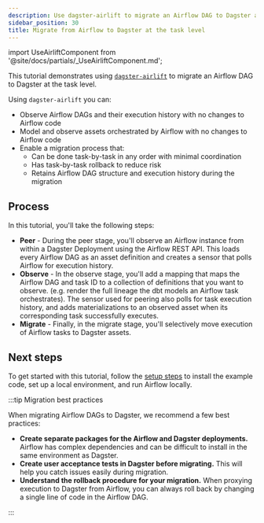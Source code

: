 ```yaml
---
description: Use dagster-airlift to migrate an Airflow DAG to Dagster at the task level..
sidebar_position: 30
title: Migrate from Airflow to Dagster at the task level
---
```


import UseAirliftComponent from '@site/docs/partials/\_UseAirliftComponent.md';

<UseAirliftComponent />

This tutorial demonstrates using [`dagster-airlift`](/api/libraries/dagster-airlift) to migrate an Airflow DAG to Dagster at the task level.

Using `dagster-airlift` you can:

- Observe Airflow DAGs and their execution history with no changes to Airflow code
- Model and observe assets orchestrated by Airflow with no changes to Airflow code
- Enable a migration process that:
  - Can be done task-by-task in any order with minimal coordination
  - Has task-by-task rollback to reduce risk
  - Retains Airflow DAG structure and execution history during the migration

## Process

In this tutorial, you'll take the following steps:

- **Peer** - During the peer stage, you'll observe an Airflow instance from within a Dagster Deployment using the Airflow REST API. This loads every Airflow DAG as an asset definition and creates a sensor that polls Airflow for execution history.
- **Observe** - In the observe stage, you'll add a mapping that maps the Airflow DAG and task ID to a collection of definitions that you want to observe. (e.g. render the full lineage the dbt models an Airflow task orchestrates). The sensor used for peering also polls for task execution history, and adds materializations to an observed asset when its corresponding task successfully executes.
- **Migrate** - Finally, in the migrate stage, you'll selectively move execution of Airflow tasks to Dagster assets.

## Next steps

To get started with this tutorial, follow the [setup steps](/migration/airflow-to-dagster/airlift-v1/task-level-migration/setup) to install the example code, set up a local environment, and run Airflow locally.

:::tip Migration best practices

When migrating Airflow DAGs to Dagster, we recommend a few best practices:

- **Create separate packages for the Airflow and Dagster deployments.** Airflow has complex dependencies and can be difficult to install in the same environment as Dagster.
- **Create user acceptance tests in Dagster before migrating.** This will help you catch issues easily during migration.
- **Understand the rollback procedure for your migration.** When proxying execution to Dagster from Airflow, you can always roll back by changing a single line of code in the Airflow DAG.

:::
